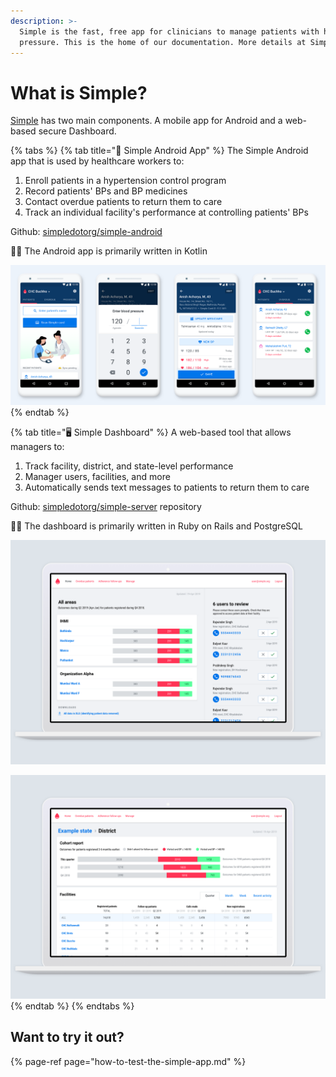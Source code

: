 ```yaml
---
description: >-
  Simple is the fast, free app for clinicians to manage patients with high blood
  pressure. This is the home of our documentation. More details at Simple.org
---
```


# What is Simple?

[Simple](http://simple.org) has two main components. A mobile app for Android and a web-based secure Dashboard.

{% tabs %}
{% tab title="📱 Simple Android App" %}
The Simple Android app that is used by healthcare workers to:

1. Enroll patients in a hypertension control program
2. Record patients' BPs and BP medicines
3. Contact overdue patients to return them to care
4. Track an individual facility's performance at controlling patients' BPs

Github: [simpledotorg/simple-android](https://github.com/simpledotorg/simple-android) 

👩‍💻 The Android app is primarily written in Kotlin

![](.gitbook/assets/screenshot_collection.png)
{% endtab %}

{% tab title="🖥️ Simple Dashboard" %}
A web-based tool that allows managers to:

1. Track facility, district, and state-level performance
2. Manager users, facilities, and more
3. Automatically sends text messages to patients to return them to care

Github: [simpledotorg/simple-server](https://github.com/simpledotorg/simple-server) repository

👩‍💻 The dashboard is primarily written in Ruby on Rails and PostgreSQL

![Dashboard](.gitbook/assets/screenshot_1%20%285%29.png)

![District screen](.gitbook/assets/screenshot_2.png)
{% endtab %}
{% endtabs %}

## Want to try it out?

{% page-ref page="how-to-test-the-simple-app.md" %}


